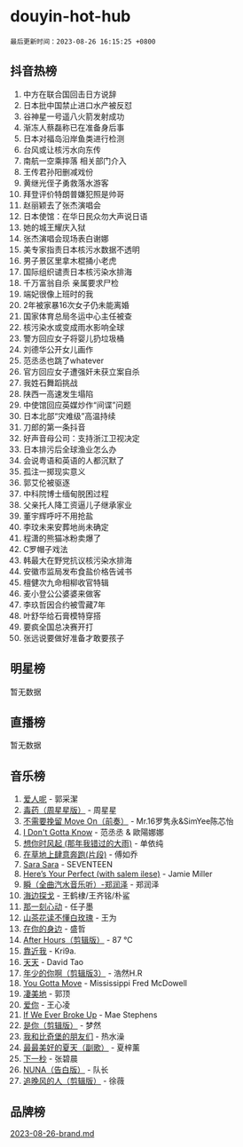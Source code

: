 # douyin-hot-hub

`最后更新时间：2023-08-26 16:15:25 +0800`

## 抖音热榜

1. 中方在联合国回击日方说辞
1. 日本批中国禁止进口水产被反怼
1. 谷神星一号遥八火箭发射成功
1. 渐冻人蔡磊称已在准备身后事
1. 日本对福岛沿岸鱼类进行检测
1. 台风或让核污水向东传
1. 南航一空乘摔落 相关部门介入
1. 王传君孙阳删减戏份
1. 黄继光侄子勇救落水游客
1. 拜登评价特朗普嫌犯照是帅哥
1. 赵丽颖去了张杰演唱会
1. 日本使馆：在华日民众勿大声说日语
1. 她的城王耀庆入狱
1. 张杰演唱会现场表白谢娜
1. 美专家指责日本核污水数据不透明
1. 男子景区里拿木棍捅小老虎
1. 国际组织谴责日本核污染水排海
1. 千万富翁自杀 亲属要求尸检
1. 端妃很像上班时的我
1. 2年被家暴16次女子仍未能离婚
1. 国家体育总局冬运中心主任被查
1. 核污染水或变成雨水影响全球
1. 警方回应女子将婴儿扔垃圾桶
1. 刘德华公开女儿画作
1. 范丞丞也跳了whatever
1. 官方回应女子遭强奸未获立案自杀
1. 我姓石舞蹈挑战
1. 陕西一高速发生塌陷
1. 中使馆回应英媒炒作“间谍”问题
1. 日本北部“灾难级”高温持续
1. 刀郎的第一条抖音
1. 好声音母公司：支持浙江卫视决定
1. 日本排污后全球渔业怎么办
1. 会说粤语和英语的人都沉默了
1. 孤注一掷现实意义
1. 郭艾伦被驱逐
1. 中科院博士缅甸脱困过程
1. 父亲托人降工资逼儿子继承家业
1. 董宇辉呼吁不用抢盐
1. 李玟未来安葬地尚未确定
1. 程潇的熊猫冰粉卖爆了
1. C罗帽子戏法
1. 韩最大在野党抗议核污染水排海
1. 安徽市监局发布食盐价格告诫书
1. 檀健次九命相柳收官特辑
1. 麦小登公公婆婆来做客
1. 李玖哲因合约被雪藏7年
1. 叶舒华给石膏模特穿搭
1. 要疯全国总决赛开打
1. 张远说要做好准备才敢要孩子

## 明星榜

暂无数据

## 直播榜

暂无数据

## 音乐榜

1. [爱人呢](https://sf3-cdn-tos.douyinstatic.com/obj/tos-cn-ve-2774/2041dc10f3c442f1992b439a00eaf2ba) - 郭采潔
1. [毒药（周星星版）](https://sf3-cdn-tos.douyinstatic.com/obj/tos-cn-ve-2774/oAXunb2JtDTQMcBfaEkg8Be5IhZQCmGByB0V33) - 周星星
1. [不需要挽留 Move On（前奏）](https://sf6-cdn-tos.douyinstatic.com/obj/tos-cn-ve-2774/ooCBhgCCkF4nExzQL9WZSUbitfA8IsDkgQIYhe) - Mr.16罗隽永&SimYee陈芯怡
1. [I Don't Gotta Know](https://sf6-cdn-tos.douyinstatic.com/obj/tos-cn-ve-2774/o8nCfgMGwCsAvgDe5bzzaDQDFf6ksAUxrlFC8J) - 范丞丞 & 歐陽娜娜
1. [想你时风起 (那年我错过的大雨)](https://sf3-cdn-tos.douyinstatic.com/obj/tos-cn-ve-2774/ooR7G8ftDMzIgnxa0HbReM4CZ74qknQABLtHB1) - 单依纯
1. [在草地上肆意奔跑(片段)](https://sf3-cdn-tos.douyinstatic.com/obj/tos-cn-ve-2774/8831d494742f45dabdfa8adb8b817259) - 傅如乔
1. [Sara Sara](https://sf3-cdn-tos.douyinstatic.com/obj/tos-cn-ve-2774/oAceDXU2gVHZCQFrkrYmX8e5tUBxQPb6Bmd2nF) - SEVENTEEN
1. [Here’s Your Perfect (with salem ilese)](https://sf3-cdn-tos.douyinstatic.com/obj/tos-cn-ve-2774/076b1576c6c546598f803fe53da388a7) - Jamie Miller
1. [瞬（全曲汽水音乐听）-郑润泽](https://sf6-cdn-tos.douyinstatic.com/obj/tos-cn-ve-2774/o4Vb9eJZClCZTnRQYy0BRSeHGrDtrkrQgIBvQt) - 郑润泽
1. [海边探戈](https://sf3-cdn-tos.douyinstatic.com/obj/tos-cn-ve-2774/os9gE0VQCGqt6VQkZDyBBYvfSDY0QFe3vVmubn) - 王鹤棣/王齐铭/朴鲨
1. [那一刻心动](https://sf3-cdn-tos.douyinstatic.com/obj/tos-cn-ve-2774/4c0ed00133e3439592b4741c72acc6f3) - 任子墨
1. [山茶花读不懂白玫瑰](https://sf6-cdn-tos.douyinstatic.com/obj/tos-cn-ve-2774/osfn8B7DktrRHEPJgPCfDbw7QDQEkwC16BxZg9) - 王为
1. [在你的身边](https://sf3-cdn-tos.douyinstatic.com/obj/tos-cn-ve-2774/9dce2ee6c9f84c17a6d68458730d7ae8) - 盛哲
1. [After Hours（剪辑版）](https://sf6-cdn-tos.douyinstatic.com/obj/tos-cn-ve-2774/owgWztApWhImMFMpyEyQfAIyIusRBioqSgWk7T) - 87 ℃
1. [靠近我](https://sf6-cdn-tos.douyinstatic.com/obj/tos-cn-ve-2774/oMGCfQ3FZdrziXO1QC8zgfNXawBf91hGAIvUrY) - Kri9a.
1. [天天](https://sf6-cdn-tos.douyinstatic.com/obj/tos-cn-ve-2774/6b075c4856e34a60a1ef022c4a80dec5) - David Tao
1. [年少的你啊（剪辑版3）](https://sf3-cdn-tos.douyinstatic.com/obj/tos-cn-ve-2774/oo2vDGhzyAtN1QLfh5k1iBIpWAv2NOZQysM5tK) - 浩然H.R
1. [You Gotta Move](https://sf6-cdn-tos.douyinstatic.com/obj/tos-cn-ve-2774/a2b672af67514106b25cdfd6f1a8aad2) - Mississippi Fred McDowell
1. [凄美地](https://sf6-cdn-tos.douyinstatic.com/obj/tos-cn-ve-2774/oshF4RgFMhmTSa4jCaHNUXI0NetFtBBQBzBZdf) - 郭顶
1. [爱你](https://sf3-cdn-tos.douyinstatic.com/obj/tos-cn-ve-2774/738d8b240f1e4519b44cf31c84e02e24) - 王心凌
1. [If We Ever Broke Up](https://sf3-cdn-tos.douyinstatic.com/obj/tos-cn-ve-2774/o8onj5HDk0ImtBmO0URBfeyCDXQJMYkQ1gb8Zy) - Mae Stephens
1. [是你（剪辑版）](https://sf3-cdn-tos.douyinstatic.com/obj/tos-cn-ve-2774/46019dae783c4c969944217fe1cfafc4) - 梦然
1. [我和比奇堡的朋友们](https://sf6-cdn-tos.douyinstatic.com/obj/tos-cn-ve-2774/f0505db981ea4a6d91453a15924a82aa) - 热水澡
1. [最最美好的夏天（副歌）](https://sf3-cdn-tos.douyinstatic.com/obj/tos-cn-ve-2774/o4FMghDLZkPIkCutdrsXlbTHcaZztBfeCp9AFS) - 夏梓薰
1. [下一秒](https://sf6-cdn-tos.douyinstatic.com/obj/tos-cn-ve-2774/16eedda97153423db2501ff6373be86a) - 张碧晨
1. [NUNA（告白版）](https://sf3-cdn-tos.douyinstatic.com/obj/tos-cn-ve-2774/a65828cbd8ce41a78a430a58b49f4feb) - 队长
1. [追晚风的人（剪辑版）](https://sf3-cdn-tos.douyinstatic.com/obj/tos-cn-ve-2774/560835060af84ac29cd5c12e2a98f7eb) - 徐薇

## 品牌榜

[2023-08-26-brand.md](2023-08-26-brand.md)
